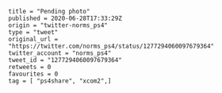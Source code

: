 ```
title = "Pending photo"
published = 2020-06-28T17:33:29Z
origin = "twitter-norms_ps4"
type = "tweet"
original_url = "https://twitter.com/norms_ps4/status/1277294060097679364"
twitter_account = "norms_ps4"
tweet_id = "1277294060097679364"
retweets = 0
favourites = 0
tag = [ "ps4share", "xcom2",]
```

<p class='image'><img src='https://mnf.m17s.net/2020/06/28/EbncLaaWoAs-VdW.jpg' alt=''></p>

